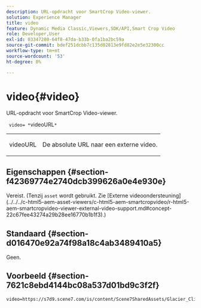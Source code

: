```yaml
---
description: URL-opdracht voor SmartCrop Video-viewer.
solution: Experience Manager
title: video
feature: Dynamic Media Classic,Viewers,SDK/API,Smart Crop Video
role: Developer,User
exl-id: 03347280-64f8-47da-b33b-0fa1ba2bc59a
source-git-commit: bdef251dcbb7c135d02813e9fd82e2e5e32300cc
workflow-type: tm+mt
source-wordcount: '53'
ht-degree: 0%

---
```


# video{#video}

URL-opdracht voor SmartCrop Video-viewer.

` video= *`videoURL`*`

<table id="table_C616483932C2482CA9794DDD7313FD7C"> 
 <tbody> 
  <tr> 
   <td colname="col1"> <p> <span class="codeph"> <span class="varname"> videoURL</span> </span> </p> </td> 
   <td colname="col2"> <p> De absolute URL naar een externe video. </p> </td> 
  </tr> 
 </tbody> 
</table>

## Eigenschappen {#section-f42369774e2740dcb399626a0e4e930e}

Vereist. (Tenzij `asset` wordt gebruikt. Zie [Externe videoondersteuning]
(../../../c-html5-aem-asset-viewers/c-html5-aem-smartcropvideo/r-html5-aem-smartcropvideo-viewer-external-video-support.md#concept-22c67fee43274a29b28ee16770b1b1f3).)

## Standaard {#section-d016470e92a74f98a18c4ab3489410a5}

Geen.

## Voorbeeld {#section-7621c8ebd4144bc08a537d01bd9c3f2f}

```
video=https://s7d9.scene7.com/is/content/Scene7SharedAssets/Glacier_Climber_MP4
```
